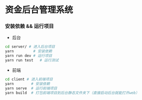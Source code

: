 # 资金后台管理系统

### 安装依赖 && 运行项目

* 后台

```bash
cd server/ # 进入后台项目
yarn 		 # 安装依赖
yarn run dev # 运行项目
yarn run test  	# 运行测试
```

* 前端

```bash
cd client # 进入前端项目
yarn 		# 安装依赖
yarn serve 	# 运行前端项目
yarn build 	# 打包前端项目到后台静态文件夹下（直接启动后台就能打开web）
```